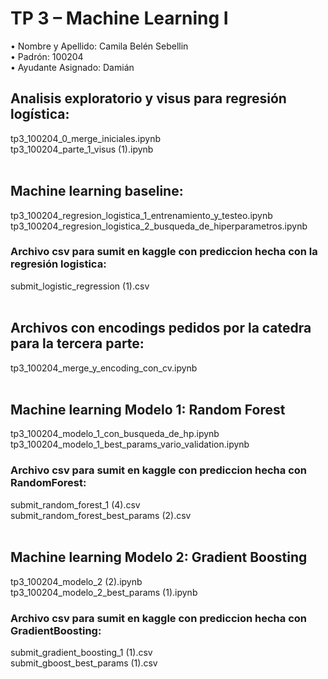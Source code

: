 # TP 3 – Machine Learning I

•	Nombre y Apellido: Camila Belén Sebellin <br>
•	Padrón: 100204 <br>
•	Ayudante Asignado: Damián <br>


## Analisis exploratorio y visus para regresión logística:
tp3_100204_0_merge_iniciales.ipynb <br>
tp3_100204_parte_1_visus (1).ipynb  <br> <br>

## Machine learning baseline:
tp3_100204_regresion_logistica_1_entrenamiento_y_testeo.ipynb <br>
tp3_100204_regresion_logistica_2_busqueda_de_hiperparametros.ipynb <br>
### Archivo csv para sumit en kaggle con prediccion hecha con la regresión logistica:
submit_logistic_regression (1).csv  <br> <br>


## Archivos con encodings pedidos por la catedra para la tercera parte:
tp3_100204_merge_y_encoding_con_cv.ipynb <br> <br>

## Machine learning Modelo 1: Random Forest
tp3_100204_modelo_1_con_busqueda_de_hp.ipynb <br>
tp3_100204_modelo_1_best_params_vario_validation.ipynb <br>
### Archivo csv para sumit en kaggle con prediccion hecha con RandomForest:
submit_random_forest_1 (4).csv  <br>
submit_random_forest_best_params (2).csv  <br> <br>

## Machine learning Modelo 2: Gradient Boosting
tp3_100204_modelo_2 (2).ipynb <br>
tp3_100204_modelo_2_best_params (1).ipynb <br>
### Archivo csv para sumit en kaggle con prediccion hecha con GradientBoosting:
submit_gradient_boosting_1 (1).csv  <br>
submit_gboost_best_params (1).csv
